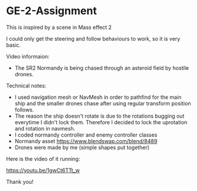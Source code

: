 # GE-2-Assignment

This is inspired by a scene in Mass effect 2

I could only get the steering and follow behaviours to work, so it is very basic. 

Video informaion:
- The SR2 Normandy is being chased through an asteroid field by hostile drones. 

Technical notes:
- I used navigation mesh or NavMesh in order to pathfind for the main ship and the smaller drones chase after using regular transform position follows. 
- The reason the ship doesn't rotate is due to the rotations bugging out everytime I didn't lock them. Therefore I decided to lock the uprotation and rotation in navmesh.
- I coded normandy controller and enemy controller classes
- Normandy asset https://www.blendswap.com/blend/8489 
- Drones were made by me (simple shapes put together)

Here is the video of it running: 

https://youtu.be/1gwCt6TTt_w



Thank you!
